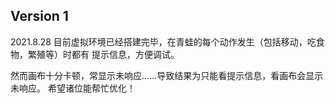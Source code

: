 ## Version 1
2021.8.28 目前虚拟环境已经搭建完毕，在青蛙的每个动作发生（包括移动，吃食物，繁殖等）时都有
提示信息，方便调试。

然而画布十分卡顿，常显示未响应......导致结果为只能看提示信息，看画布会显示未响应。
希望诸位能帮忙优化！
